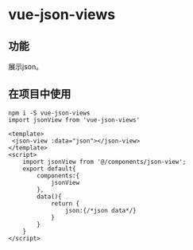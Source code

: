 # vue-json-views

## 功能

展示json。

## 在项目中使用

```vue
npm i -S vue-json-views
import jsonView from 'vue-json-views'
```

```vue
<template>
 <json-view :data="json"></json-view>
</template>
<script>
    import jsonView from '@/components/json-view';
    export default{
        components:{
            jsonView
        },
        data(){
            return {
                json:{/*json data*/}
            }
        }
    }
</script>
```

